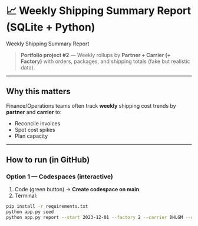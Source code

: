 
# 📈 Weekly Shipping Summary Report (SQLite + Python)
Weekly Shipping Summary Report
> **Portfolio project #2** — Weekly rollups by **Partner + Carrier (+ Factory)** with orders, packages, and shipping totals (fake but realistic data).

---

## Why this matters
Finance/Operations teams often track **weekly** shipping cost trends by **partner** and **carrier** to:
- Reconcile invoices
- Spot cost spikes
- Plan capacity

---

## How to run (in GitHub)

### Option 1 — Codespaces (interactive)
1) Code (green button) → **Create codespace on main**  
2) Terminal:
```bash
pip install -r requirements.txt
python app.py seed
python app.py report --start 2023-12-01 --factory 2 --carrier DHLGM --out weekly_summary.csv
